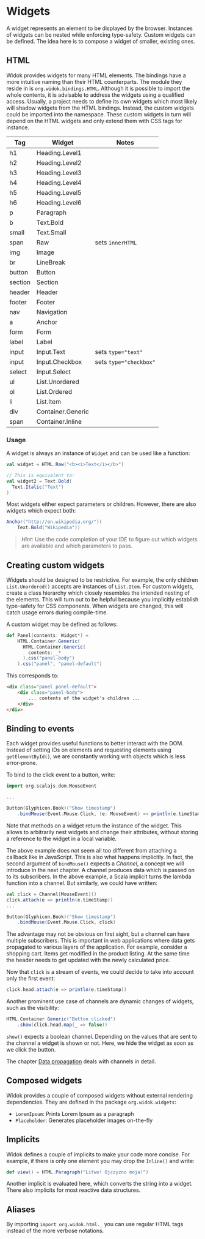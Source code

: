 # Widgets
A widget represents an element to be displayed by the browser. Instances of widgets can be nested while enforcing type-safety. Custom widgets can be defined. The idea here is to compose a widget of smaller, existing ones.

## HTML
Widok provides widgets for many HTML elements. The bindings have a more intuitive naming than their HTML counterparts. The module they reside in is ``org.widok.bindings.HTML``. Although it is possible to import the whole contents, it is advisable to address the widgets using a qualified access. Usually, a project needs to define its own widgets which most likely will shadow widgets from the HTML bindings. Instead, the custom widgets could be imported into the namespace. These custom widgets in turn will depend on the HTML widgets and only extend them with CSS tags for instance.

|   Tag   |       Widget      |          Notes           |
|---------|-------------------|--------------------------|
| h1      | Heading.Level1    |                          |
| h2      | Heading.Level2    |                          |
| h3      | Heading.Level3    |                          |
| h4      | Heading.Level4    |                          |
| h5      | Heading.Level5    |                          |
| h6      | Heading.Level6    |                          |
| p       | Paragraph         |                          |
| b       | Text.Bold         |                          |
| small   | Text.Small        |                          |
| span    | Raw               | sets ``innerHTML``       |
| img     | Image             |                          |
| br      | LineBreak         |                          |
| button  | Button            |                          |
| section | Section           |                          |
| header  | Header            |                          |
| footer  | Footer            |                          |
| nav     | Navigation        |                          |
| a       | Anchor            |                          |
| form    | Form              |                          |
| label   | Label             |                          |
| input   | Input.Text        | sets ``type="text"``     |
| input   | Input.Checkbox    | sets ``type="checkbox"`` |
| select  | Input.Select      |                          |
| ul      | List.Unordered    |                          |
| ol      | List.Ordered      |                          |
| li      | List.Item         |                          |
| div     | Container.Generic |                          |
| span    | Container.Inline  |                          |

### Usage
A widget is always an instance of ``Widget`` and can be used like a function:

```scala
val widget = HTML.Raw("<b><i>Text</i></b>")

// This is equivalent to:
val widget2 = Text.Bold(
  Text.Italic("Text")
)
```

Most widgets either expect parameters or children. However, there are also widgets which expect both:

```scala
Anchor("http://en.wikipedia.org/")(
    Text.Bold("Wikipedia"))
```

> *Hint:* Use the code completion of your IDE to figure out which widgets are available and which parameters to pass.

## Creating custom widgets
Widgets should be designed to be restrictive. For example, the only children ``List.Unordered()`` accepts are instances of ``List.Item``. For custom widgets, create a class hierarchy which closely resembles the intended nesting of the elements. This will turn out to be helpful because you implicitly establish type-safety for CSS components. When widgets are changed, this will catch usage errors during compile-time.

A custom widget may be defined as follows:

```scala
def Panel(contents: Widget*) =
    HTML.Container.Generic(
      HTML.Container.Generic(
        contents: _*
      ).css("panel-body")
    ).css("panel", "panel-default")
```

This corresponds to:

```html
<div class="panel panel-default">
    <div class="panel-body">
        ... contents of the widget's children ...
    </div>
</div>
```

## Binding to events
Each widget provides useful functions to better interact with the DOM. Instead of setting IDs on elements and requesting elements using ``getElementById()``, we are constantly working with objects which is less error-prone.

To bind to the click event to a button, write:

```scala
import org.scalajs.dom.MouseEvent

...

Button(Glyphicon.Book)("Show timestamp")
    .bindMouse(Event.Mouse.Click, (e: MouseEvent) => println(e.timeStamp))
```

Note that methods on a widget return the instance of the widget. This allows to arbitrarily nest widgets and change their attributes, without storing a reference to the widget in a local variable.

The above example does not seem all too different from attaching a callback like in JavaScript. This is also what happens implicitly. In fact, the second argument of ``bindMouse()`` expects a *Channel*, a concept we will introduce in the next chapter. A channel produces data which is passed on to its subscribers. In the above example, a Scala implicit turns the lambda function into a channel. But similarly, we could have written:

```scala
val click = Channel[MouseEvent]()
click.attach(e => println(e.timeStamp))
...

Button(Glyphicon.Book)("Show timestamp")
    .bindMouse(Event.Mouse.Click, click)
```

The advantage may not be obvious on first sight, but a channel can have multiple subscribers. This is important in web applications where data gets propagated to various layers of the application. For example, consider a shopping cart. Items get modified in the product listing. At the same time the header needs to get updated with the newly calculated price.

Now that ``click`` is a stream of events, we could decide to take into account only the first event:

```scala
click.head.attach(e => println(e.timeStamp))
```

Another prominent use case of channels are dynamic changes of widgets, such as the visibility:

```scala
HTML.Container.Generic("Button clicked")
    .show(click.head.map(_ => false))
```

``show()`` expects a boolean channel. Depending on the values that are sent to the channel a widget is shown or not. Here, we hide the widget as soon as we click the button.

The chapter [Data propagation](#data-propagation) deals with channels in detail.

## Composed widgets
Widok provides a couple of composed widgets without external rendering dependencies. They are defined in the package ``org.widok.widgets``:

- ``LoremIpsum``: Prints Lorem Ipsum as a paragraph
- ``Placeholder``: Generates placeholder images on-the-fly

## Implicits
Widok defines a couple of implicits to make your code more concise. For example, if there is only one element you may drop the ``Inline()`` and write:

```scala
def view() = HTML.Paragraph("Litwo! Ojczyzno moja!")
```

Another implicit is evaluated here, which converts the string into a widget. There also implicits for most reactive data structures.

## Aliases
By importing ``import org.widok.html._`` you can use regular HTML tags instead of the more verbose notations.

